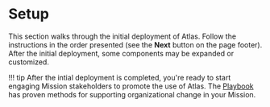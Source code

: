 # Setup

This section walks through the initial deployment of Atlas. Follow the instructions in the order presented (see the **Next** button on the page footer). After the initial deployment, some components may be expanded or customized.

!!! tip 
    After the intial deployment is completed, you're ready to start engaging Mission stakeholders to promote the use of Atlas. The [Playbook](../../knowledge/playbook/index.md) has proven methods for supporting organizational change in your Mission.
